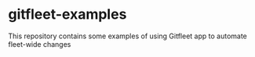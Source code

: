 # gitfleet-examples
This repository contains some examples of using Gitfleet app to automate fleet-wide changes
